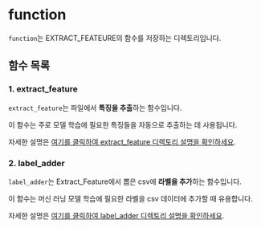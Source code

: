 # function
`function`는 EXTRACT_FEATEURE의 함수를 저장하는 디렉토리입니다. 

## 함수 목록
### 1. extract_feature
`extract_feature`는 파일에서 **특징을 추출**하는 함수입니다. 

이 함수는 주로 모델 학습에 필요한 특징들을 자동으로 추출하는 데 사용됩니다.

자세한 설명은 [여기를 클릭하여 extract_feature 디렉토리 설명을 확인하세요](./extract_feature/extract_faeture_README.md).

### 2. label_adder
`label_adder`는 Extract_Feature에서 뽑은 csv에 **라벨을 추가**하는 함수입니다. 

이 함수는 머신 러닝 모델 학습에 필요한 라벨을 csv 데이터에 추가할 때 유용합니다.

자세한 설명은 [여기를 클릭하여 label_adder 디렉토리 설명을 확인하세요](./label_adder/label_adder_README.md).
